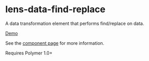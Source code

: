 # lens-data-find-replace

A data transformation element that performs find/replace on data.

[Demo](http://lenses.github.io/lens-data-find-replace/components/lens-data-find-replace/demo.html)

See the [component page](http://lenses.github.io/lens-data-find-replace) for more information.

Requires Polymer 1.0+